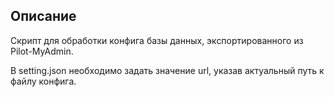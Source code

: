 ## Описание
Скрипт для обработки конфига базы данных, экспортированного из Pilot-MyAdmin.

В setting.json необходимо задать значение url, указав актуальный путь к файлу конфига.